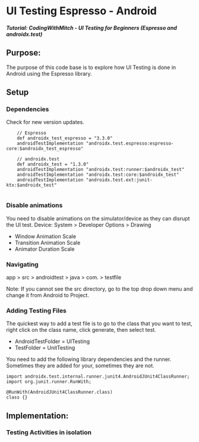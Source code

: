 # UI Testing Espresso - Android
##### Tutorial: CodingWithMitch - UI Testing for Beginners (Espresso and androidx.test)

## Purpose: 
The purpose of this code base is to explore how UI Testing is done in Android using the Espresso library.

## Setup
### Dependencies
Check for new version updates. 

```
    // Espresso
    def androidx_test_espresso = "3.3.0"
    androidTestImplementation "androidx.test.espresso:espresso-core:$androidx_test_espresso"

    // androidx.test
    def androidx_test = "1.3.0"
    androidTestImplementation "androidx.test:runner:$androidx_test"
    androidTestImplementation "androidx.test:core:$androidx_test"
    androidTestImplementation "androidx.test.ext:junit-ktx:$androidx_test"
    
```

### Disable animations
You need to disable animations on the simulator/device as they can disrupt the UI test.
Device: System > Developer Options > Drawing
- Window Animation Scale
- Transition Animation Scale
- Animator Duration Scale


### Navigating 
app > src > androidtest > java > com. > testfile

Note: If you cannot see the src directory, go to the top drop down menu and change it from Android to Project.

### Adding Testing Files
The quickest way to add a test file is to go to the class that you want to test, right click on the class name, click generate, then select test.
- AndroidTestFolder = UITesting
- TestFolder = UnitTesting

You need to add the following library dependencies and the runner. Sometimes they are added for your, sometimes they are not.
```
import androidx.test.internal.runner.junit4.AndroidJUnit4ClassRunner;
import org.junit.runner.RunWith;

@RunWith(AndroidJUnit4ClassRunner.class)
class {}
```


## Implementation:
### Testing Activities in isolation


